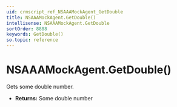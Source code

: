 ```yaml
---
uid: crmscript_ref_NSAAAMockAgent_GetDouble
title: NSAAAMockAgent.GetDouble()
intellisense: NSAAAMockAgent.GetDouble
sortOrder: 8888
keywords: GetDouble()
so.topic: reference
---
```


# NSAAAMockAgent.GetDouble()

Gets some double number.

* **Returns:** Some double number

